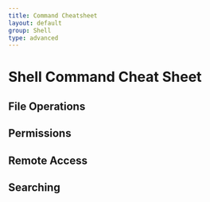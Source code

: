 ```yaml
---
title: Command Cheatsheet
layout: default
group: Shell
type: advanced
---
```


# Shell Command Cheat Sheet

## File Operations

## Permissions

## Remote Access

## Searching

